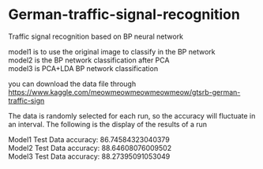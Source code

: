 # German-traffic-signal-recognition
Traffic signal recognition based on BP neural network

model1 is to use the original image to classify in the BP network</br>
model2 is the BP network classification after PCA</br>
model3 is PCA+LDA BP network classification

you can download the data file through
https://www.kaggle.com/meowmeowmeowmeowmeow/gtsrb-german-traffic-sign


The data is randomly selected for each run, so the accuracy will fluctuate in an interval. 
The following is the display of the results of a run


Model1 Test Data accuracy:  86.74584323040379</br>
Model2 Test Data accuracy:  88.64608076009502</br>
Model3 Test Data accuracy:  88.27395091053049</br>
</br>
